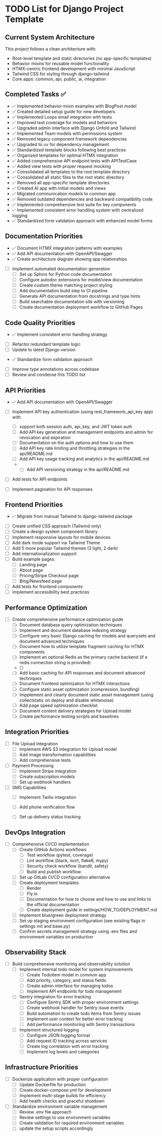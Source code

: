 # TODO List for Django Project Template

## Current System Architecture

This project follows a clean architecture with:
- Root-level template and static directories (no app-specific templates)
- Behavior mixins for reusable model functionality
- HTMX-centric frontend development with minimal JavaScript
- Tailwind CSS for styling through django-tailwind
- Core apps: common, api, public, ai, integration

## Completed Tasks ✅
- ✅ Implemented behavior mixin examples with BlogPost model
- ✅ Created detailed setup guide for new developers
- ✅ Implemented Loops email integration with tests
- ✅ Improved test coverage for models and behaviors
- ✅ Upgraded admin interface with Django Unfold and Tailwind
- ✅ Implemented Team models with permissions system
- ✅ Removed legacy component framework dependencies
- ✅ Upgraded to uv for dependency management
- ✅ Standardized template blocks following best practices
- ✅ Organized templates for optimal HTMX integration
- ✅ Added comprehensive API endpoint tests with APITestCase
- ✅ Added view tests with proper request mocking
- ✅ Consolidated all templates to the root template directory
- ✅ Consolidated all static files to the root static directory
- ✅ Removed all app-specific template directories
- ✅ Created AI app with initial models and views
- ✅ Migrated communication models to common app
- ✅ Removed outdated dependencies and backward compatibility code
- ✅ Implemented comprehensive test suite for key components
- ✅ Implemented consistent error handling system with centralized logging
- ✅ Standardized form validation approach with enhanced model forms

## Documentation Priorities
- ✅ Document HTMX integration patterns with examples
- ✅ Add API documentation with OpenAPI/Swagger
- ✅ Create architecture diagram showing app relationships
- [ ] Implement automated documentation generation
  - [ ] Set up Sphinx for Python code documentation
  - [ ] Configure autodoc extensions for model/view documentation
  - [ ] Create custom theme matching project styling
  - [ ] Add documentation build step to CI pipeline
  - [ ] Generate API documentation from docstrings and type hints
  - [ ] Build searchable documentation site with versioning
  - [ ] Create documentation deployment workflow to GitHub Pages

## Code Quality Priorities
- ✅ Implement consistent error handling strategy
- [ ] Refactor redundant template logic
- [ ] Update to latest Django version
- ✅ Standardize form validation approach
- [ ] Improve type annotations across codebase
- [ ] Review and condense this TODO list

## API Priorities
- ✅ Add API documentation with OpenAPI/Swagger
- [ ] Implement API key authentication (using rest_framework_api_key app) with 
  - [ ] support both session auth, api_key, and JWT token auth
  - [ ] Add API key generation and management endpoints and admin for revocation and expiration
  - [ ] Documentation on the auth options and how to use them
  - [ ] Add API key rate limiting and throttling strategies in the api/README.md
  - [ ] Add API key usage tracking and analytics in the api/README.md
  - - [ ] Add API versioning strategy in the api/README.md
- [ ] Add tests for API endpoints
- [ ] Implement pagination for API responses


## Frontend Priorities
- ✅ Migrate from manual Tailwind to django-tailwind package
- [ ] Create unified CSS approach (Tailwind only)
- [ ] Create a design system component library
- [ ] Implement responsive layouts for mobile devices
- [ ] Add dark mode support via Tailwind Theme
- [ ] Add 5 more popular Tailwind themes (3 light, 2 dark)
- [ ] Add internationalization support
- [ ] Build example pages:
  - [ ] Landing page  
  - [ ] About page
  - [ ] Pricing/Stripe Checkout page
  - [ ] Blog/Newsfeed page
- [ ] Add tests for frontend components
- [ ] Implement accessibility best practices

## Performance Optimization
- [ ] Create comprehensive performance optimization guide
  - [ ] Document database query optimization techniques
  - [ ] Implement and document database indexing strategy
  - [ ] Configure very basic Django caching for models and querysets and document advanced techniques
  - [ ] Document how to utilize template fragment caching for HTMX components
  - [ ] Implement an optional Redis as the primary cache backend (if a redis connection string is provided)
  - [ ] 
  - [ ] Add basic caching for API responses and document advanced techniques
  - [ ] Document frontend optimization for HTMX interactions
  - [ ] Configure static asset optimization (compression, bundling)
  - [ ] Impplement and clearly document static asset management (using collectstatic on deploy and disable whitenoise)
  - [ ] Add page speed optimization checklist
  - [ ] Document content delivery strategies for Upload model
  - [ ] Create performance testing scripts and baselines

## Integration Priorities
- [ ] File Upload Integration
  - [ ] Implement AWS S3 integration for Upload model
  - [ ] Add image transformation capabilities
  - [ ] Add comprehensive tests
- [ ] Payment Processing
  - [ ] Implement Stripe integration
  - [ ] Create subscription models
  - [ ] Set up webhook handlers
- [ ] SMS Capabilities
  - [ ] Implement Twilio integration
  - [ ] Add phone verification flow
  - [ ] Set up delivery status tracking


## DevOps Integration
- [ ] Comprehensive CI/CD implementation
  - [ ] Create GitHub Actions workflows
    - [ ] Test workflow (pytest, coverage)  
    - [ ] Lint workflow (black, isort, flake8, mypy)
    - [ ] Security check workflow (bandit, safety)
    - [ ] Build and publish workflow
  - [ ] Set up GitLab CI/CD configuration alternative
  - [ ] Create deployment templates
    - [ ] Render
    - [ ] Fly.io
    - [ ] Documentation for how to choose and how to use and links to the official documentation
    - [ ] Create deployment guide in settings/HOW_TO/DEPLOYMENT.md
  - [ ] Implement blue/green deployment strategy
  - [ ] Set up staging environment configuration (see existing flags in settings init and base.py)
  - [ ] Confirm secrets management strategy using .env files and environment variables on production

## Observability Stack
- [ ] Build comprehensive monitoring and observability solution
  - [ ] Implement internal todo model for system improvements
    - [ ] Create TodoItem model in common app
    - [ ] Add priority, category, and status fields
    - [ ] Create admin interface for managing todos
    - [ ] Implement API endpoints for todo management
  - [ ] Sentry integration for error tracking
    - [ ] Configure Sentry SDK with proper environment settings
    - [ ] Create webhook handler for Sentry issue events
    - [ ] Build automation to create todo items from Sentry issues
    - [ ] Implement user context for better error tracking
    - [ ] Add performance monitoring with Sentry transactions
  - [ ] Implement structured logging
    - [ ] Configure JSON logging format
    - [ ] Add request ID tracking across services
    - [ ] Create log correlation with error tracking
    - [ ] Implement log levels and categories

## Infrastructure Priorities
- [ ] Dockerize application with proper configuration
  - [ ] Update Dockerfile for production
  - [ ] Create docker-compose.yml for development
  - [ ] Implement multi-stage builds for efficiency
  - [ ] Add health checks and graceful shutdown
- [ ] Standardize environment variable management
  - [ ] Review .env file approach
  - [ ] Review settings to use environment variables
  - [ ] Create validation for required environment variables
  - [ ] update the setup scripts accordingly
